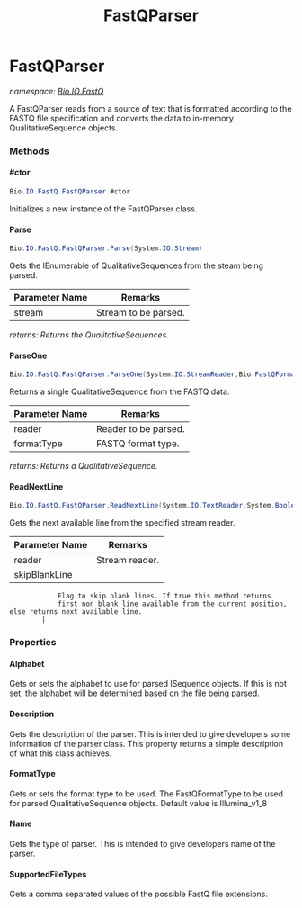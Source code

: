 ﻿---
title: FastQParser
---

# FastQParser
_namespace: [Bio.IO.FastQ](N-Bio.IO.FastQ.html)_

A FastQParser reads from a source of text that is formatted according to the FASTQ
 file specification and converts the data to in-memory QualitativeSequence objects.

### Methods

#### #ctor
```csharp
Bio.IO.FastQ.FastQParser.#ctor
```
Initializes a new instance of the FastQParser class.

#### Parse
```csharp
Bio.IO.FastQ.FastQParser.Parse(System.IO.Stream)
```
Gets the IEnumerable of QualitativeSequences from the steam being parsed.

|Parameter Name|Remarks|
|--------------|-------|
|stream|Stream to be parsed.|

_returns: Returns the QualitativeSequences._

#### ParseOne
```csharp
Bio.IO.FastQ.FastQParser.ParseOne(System.IO.StreamReader,Bio.FastQFormatType)
```
Returns a single QualitativeSequence from the FASTQ data.

|Parameter Name|Remarks|
|--------------|-------|
|reader|Reader to be parsed.|
|formatType|FASTQ format type.|

_returns: Returns a QualitativeSequence._

#### ReadNextLine
```csharp
Bio.IO.FastQ.FastQParser.ReadNextLine(System.IO.TextReader,System.Boolean)
```
Gets the next available line from the specified stream reader.

|Parameter Name|Remarks|
|--------------|-------|
|reader|Stream reader.|
|skipBlankLine|
                Flag to skip blank lines. If true this method returns
                first non blank line available from the current position, else returns next available line.
            |




### Properties

#### Alphabet
Gets or sets the alphabet to use for parsed ISequence objects. If this is not set, the alphabet will
 be determined based on the file being parsed.
#### Description
Gets the description of the parser.
 This is intended to give developers some information
 of the parser class. This property returns a simple description of what this
 class achieves.
#### FormatType
Gets or sets the format type to be used.
 The FastQFormatType to be used for parsed QualitativeSequence objects.
 Default value is Illumina_v1_8
#### Name
Gets the type of parser.
 This is intended to give developers name of the parser.
#### SupportedFileTypes
Gets a comma separated values of the possible FastQ
 file extensions.

